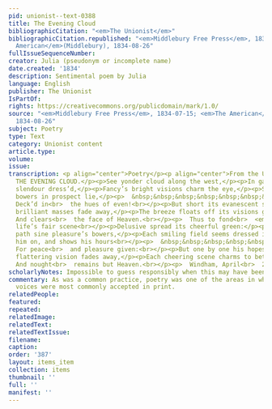 ```yaml
---
pid: unionist--text-0388
title: The Evening Cloud
bibliographicCitation: "<em>The Unionist</em>"
bibliographicCitation.republished: "<em>Middlebury Free Press</em>, 1834-07-15; <em>The
  American</em>(Middlebury), 1834-08-26"
fullIssueSequenceNumber: 
creator: Julia (pseudonym or incomplete name)
date.created: '1834'
description: Sentimental poem by Julia
language: English
publisher: The Unionist
IsPartOf: 
rights: https://creativecommons.org/publicdomain/mark/1.0/
source: "<em>Middlebury Free Press</em>, 1834-07-15; <em>The American</em>(Middlebury),
  1834-08-26"
subject: Poetry
type: Text
category: Unionist content
article.type: 
volume: 
issue: 
transcription: <p align="center">Poetry</p><p align="center">From the Unionist</p><p>&nbsp;&nbsp;&nbsp;&nbsp;&nbsp;&nbsp;
  THE EVENING CLOUD.</p><p>See yonder cloud along the west,</p><p>In gay, fantastic
  slendour dress’d,</p><p>Fancy’s bright visions charm the eye,</p><p>Sweet fairy
  bowers in prospect lie,</p><p>  &nbsp;&nbsp;&nbsp;&nbsp;&nbsp;&nbsp;&nbsp;&nbsp;&nbsp;&nbsp;&nbsp;
  Deck’d in<br>  the hues of even!<br></p><p>But short its evanescent stay,</p><p>Its
  brilliant masses fade away,</p><p>The breeze floats off its visions gay,</p><p>  &nbsp;&nbsp;&nbsp;&nbsp;&nbsp;&nbsp;&nbsp;&nbsp;&nbsp;&nbsp;&nbsp;
  And clears<br>  the face of Heaven.<br></p><p>  Thus to fond<br>  <em>man</em>  does
  life’s fair scene<br></p><p>Delusive spread its cheerful green:</p><p>Before his
  path sine pleasure’s bowers,</p><p>Each smiling field seems dressed in flowers,</p><p>  <em>Hope</em>  leads
  him on, and shows his hours<br></p><p>  &nbsp;&nbsp;&nbsp;&nbsp;&nbsp;&nbsp;&nbsp;&nbsp;&nbsp;&nbsp;&nbsp;
  For peace<br>  and pleasure given:<br></p><p>But one by one his hopes decay,</p><p>Each
  flattering vision fades away,</p><p>Each cheering scene charms to betray,</p><p>  &nbsp;&nbsp;&nbsp;&nbsp;&nbsp;&nbsp;&nbsp;&nbsp;&nbsp;&nbsp;&nbsp;
  And nought<br>  remains but Heaven.<br></p><p>  Windham, April<br>  21.&nbsp;&nbsp;&nbsp;&nbsp;&nbsp;&nbsp;&nbsp;&nbsp;&nbsp;&nbsp;&nbsp;&nbsp;&nbsp;&nbsp;&nbsp;&nbsp;&nbsp;&nbsp;&nbsp;&nbsp;&nbsp;&nbsp;&nbsp;&nbsp;&nbsp;&nbsp;&nbsp;&nbsp;<br>  JULIA<br></p>
scholarlyNotes: Impossible to guess responsibly when this may have been published
commentary: As was a common practice, poetry was one of the areas in which women's
  voices were most commonly accepted in print.
relatedPeople: 
featured: 
repeated: 
relatedImage: 
relatedText: 
relatedTextIssue: 
filename: 
caption: 
order: '387'
layout: items_item
collection: items
thumbnail: ''
full: ''
manifest: ''
---
```

